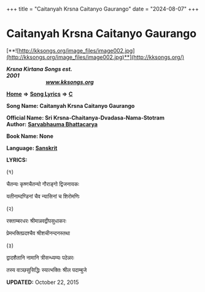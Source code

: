 +++
title = "Caitanyah Krsna Caitanyo Gaurango"
date = "2024-08-07"
+++

# Caitanyah Krsna Caitanyo Gaurango
[**![http://kksongs.org/image_files/image002.jpg](http://kksongs.org/image_files/image002.jpg)**](http://kksongs.org/)

**_Krsna Kirtana Songs est. 2001_**                                                                                                                                                 **_www.kksongs.org_**

**[Home](http://kksongs.org/)** **⇒** **[Song Lyrics](http://kksongs.org/lyrics.html)** **⇒** **[C](http://kksongs.org/songs/song_c.html)**

**Song Name: Caitanyah Krsna Caitanyo Gaurango**

**Official Name: Sri Krsna-Chaitanya-Dvadasa-Nama-Stotram  
Author:** [**Sarvabhauma Bhattacarya**](http://kksongs.org/authors/list/sarvabhauma.html)

**Book Name: None**

**Language: [Sanskrit](http://kksongs.org/language/list/sanskrit.html)**

**LYRICS:**

(१)

चैतन्यः कृष्णचैतन्यो गौराङ्गो द्विजनायकः

यतीनाम्दण्डिनां चैव न्यासिनां च शिरोमणिः

(२)

रक्ताम्बरधरः श्रीमान्नवद्वीपसुधाकरः

प्रेमभक्तिप्रदश्चैव श्रीशचीनन्दनस्तथा

(३)

द्वादशैतानि नामानि त्रीसन्ध्यम्यः पठेन्नरः

तस्य वाञ्छसुसिद्धिः स्यात्भक्तिः श्रील पदाम्बुजे

**UPDATED:** October 22, 2015